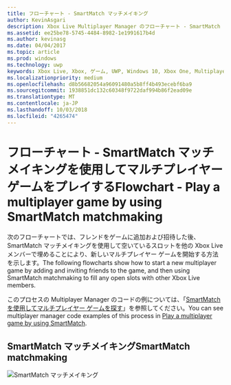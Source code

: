 ```yaml
---
title: フローチャート - SmartMatch マッチメイキング
author: KevinAsgari
description: Xbox Live Multiplayer Manager のフローチャート - SmartMatch マッチメイキングを使用してマルチプレイヤー ゲームをプレイします。
ms.assetid: ee25be78-5745-4484-8982-1e1991617b4d
ms.author: kevinasg
ms.date: 04/04/2017
ms.topic: article
ms.prod: windows
ms.technology: uwp
keywords: Xbox Live, Xbox, ゲーム, UWP, Windows 10, Xbox One, Multiplayer Manager, フローチャート
ms.localizationpriority: medium
ms.openlocfilehash: d8b56682054a96091480a5b8ff4b493ecebf6ba9
ms.sourcegitcommit: 1938851dc132c60348f9722daf994b86f2ead09e
ms.translationtype: MT
ms.contentlocale: ja-JP
ms.lasthandoff: 10/03/2018
ms.locfileid: "4265474"
---
```

# <a name="flowchart---play-a-multiplayer-game-by-using-smartmatch-matchmaking"></a><span data-ttu-id="ff4a8-104">フローチャート - SmartMatch マッチメイキングを使用してマルチプレイヤー ゲームをプレイする</span><span class="sxs-lookup"><span data-stu-id="ff4a8-104">Flowchart - Play a multiplayer game by using SmartMatch matchmaking</span></span>

<span data-ttu-id="ff4a8-105">次のフローチャートでは、フレンドをゲームに追加および招待した後、SmartMatch マッチメイキングを使用して空いているスロットを他の Xbox Live メンバーで埋めることにより、新しいマルチプレイヤー ゲームを開始する方法を示します。</span><span class="sxs-lookup"><span data-stu-id="ff4a8-105">The following flowcharts show how to start a new multiplayer game by adding and inviting friends to the game, and then using SmartMatch matchmaking to fill any open slots with other Xbox Live members.</span></span>

<span data-ttu-id="ff4a8-106">このプロセスの Multiplayer Manager のコードの例については、「[SmartMatch を使用してマルチプレイヤー ゲームを探す](../play-multiplayer-with-matchmaking.md)」を参照してください。</span><span class="sxs-lookup"><span data-stu-id="ff4a8-106">You can see multiplayer manager code examples of this process in [Play a multiplayer game by using SmartMatch](../play-multiplayer-with-matchmaking.md).</span></span>

## <a name="smartmatch-matchmaking"></a><span data-ttu-id="ff4a8-107">SmartMatch マッチメイキング</span><span class="sxs-lookup"><span data-stu-id="ff4a8-107">SmartMatch matchmaking</span></span>

![SmartMatch マッチメイキング](../../../images/multiplayer/mpm-smartmatch-matchmaking.png)

